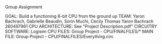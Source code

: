 Group Assignment

GOAL: Build a functioning 8-bit CPU from the ground up
TEAM: Yaron Bachrach, Gabrielle Beaudin, Sorin Muchi, Cecily Thomas
Yaron Bachrach 260497961
CPU ARCHITECTURE: See "Project Description.pdf"
CIRCUITRY SOFTWARE: Logisim
CPU FILES: Group Project - CPU/FINALFILES/*
MAIN FILE: Group Project - CPU/FINALFILES/Everything.circ